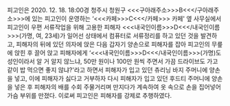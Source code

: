 피고인은 2020. 12. 18. 18:00경 청주시 청원구 <<<구아래주소>>>B<<</구아래주소>>>에 있는 피고인이 운영하는 ‘<<<카페>>>C<<</카페>>> 카페' 옆 사무실에서 피고인이 우편 서류작업을 위해 고용한 피해자 <<<내국인이름>>>D<<</내국인이름>>>(가명, 여, 23세)가 일어선 상태에서 컴퓨터로 서류정리를 하고 있던 것을 발견하고, 피해자의 뒤에 있던 의자에 앉은 다음 갑자기 양손으로 피해자를 잡아 피고인의 무릎에 앉힌 후 끌어 앉고 피해자에게 ‘<<<내국인이름>>>D<<</내국인이름>>>(가명)도 성인이라서 알 거 알지 않느냐, 50만 원이나 100만 원씩 주면서 가끔 드라이브도 가고 같이 밥 먹으면 좋지 않냐?'라고 하면서 피해자가 입고 있던 츄리닝 바지 주머니에 양손을 넣고, 이에 피해자가 싫다고 거부하자 다시 피해자가 입고 있던 후드티 주머니에 양손을 넣은 후 피해자의 배를 수회 주물거리며 만지다가 계속하여 옷 속으로 손을 집어넣어 가슴 부위를 만졌다.
이로써 피고인은 피해자를 강제로 추행하였다.